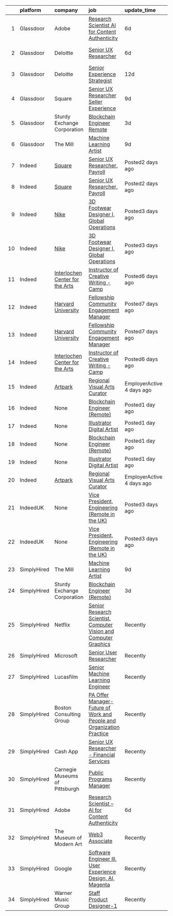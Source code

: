 

|    | platform    | company                                                                                       | job                                                                                                                                                                                                                                                                                                               | update_time               | location                |
|---:|:------------|:----------------------------------------------------------------------------------------------|:------------------------------------------------------------------------------------------------------------------------------------------------------------------------------------------------------------------------------------------------------------------------------------------------------------------|:--------------------------|:------------------------|
|  1 | Glassdoor   | Adobe                                                                                         | [Research Scientist   AI for Content Authenticity](https://www.glassdoor.com/partner/jobListing.htm?pos=101&ao=1136043&s=58&guid=00000180e03ad9d48e66c3c8e11e7f42&src=GD_JOB_AD&t=SR&vt=w&cs=1_87ed064c&cb=1653029395216&jobListingId=1007861353171&jrtk=3-0-1g3g3lml6pkjq801-1g3g3lmlkr0eq800-1458bd9015927399-) | 6d                        | San Jose, CA            |
|  2 | Glassdoor   | Deloitte                                                                                      | [Senior UX Researcher](https://www.glassdoor.com/partner/jobListing.htm?pos=104&ao=1136043&s=58&guid=00000180e03ad9d48e66c3c8e11e7f42&src=GD_JOB_AD&t=SR&vt=w&cs=1_523160eb&cb=1653029395216&jobListingId=1007858973819&jrtk=3-0-1g3g3lml6pkjq801-1g3g3lmlkr0eq800-8258006e5281ffbc-)                             | 6d                        | Los Angeles, CA         |
|  3 | Glassdoor   | Deloitte                                                                                      | [Senior Experience Strategist](https://www.glassdoor.com/partner/jobListing.htm?pos=106&ao=1136043&s=58&guid=00000180e03ad9d48e66c3c8e11e7f42&src=GD_JOB_AD&t=SR&vt=w&cs=1_65f0d6a7&cb=1653029395217&jobListingId=1007844840993&jrtk=3-0-1g3g3lml6pkjq801-1g3g3lmlkr0eq800-7b6289cf4b6ab3ef-)                     | 12d                       | Seattle, WA             |
|  4 | Glassdoor   | Square                                                                                        | [Senior UX Researcher  Seller Experience](https://www.glassdoor.com/partner/jobListing.htm?pos=105&ao=1136043&s=58&guid=00000180e03ad9d48e66c3c8e11e7f42&src=GD_JOB_AD&t=SR&vt=w&cs=1_11f3116e&cb=1653029395217&jobListingId=1007852838541&jrtk=3-0-1g3g3lml6pkjq801-1g3g3lmlkr0eq800-30e8d126274398b3-)          | 9d                        | New York, NY            |
|  5 | Glassdoor   | Sturdy Exchange Corporation                                                                   | [Blockchain Engineer  Remote ](https://www.glassdoor.com/partner/jobListing.htm?pos=103&ao=1136043&s=58&guid=00000180e03ad9d48e66c3c8e11e7f42&src=GD_JOB_AD&t=SR&vt=w&ea=1&cs=1_acefd67b&cb=1653029395216&jobListingId=1007867275386&jrtk=3-0-1g3g3lml6pkjq801-1g3g3lmlkr0eq800-6d3b61b60a4f9bd4-)                | 3d                        | Remote                  |
|  6 | Glassdoor   | The Mill                                                                                      | [Machine Learning Artist](https://www.glassdoor.com/partner/jobListing.htm?pos=102&ao=1136043&s=58&guid=00000180e03ad9d48e66c3c8e11e7f42&src=GD_JOB_AD&t=SR&vt=w&ea=1&cs=1_dae69687&cb=1653029395216&jobListingId=1007852838890&jrtk=3-0-1g3g3lml6pkjq801-1g3g3lmlkr0eq800-ffccbef91247c59e-)                     | 9d                        | New York, NY            |
|  7 | Indeed      | [Square](https://www.indeed.com/cmp/Block-d2625fe0)                                           | [Senior UX Researcher, Payroll](https://www.indeed.com/rc/clk?jk=ac77e4f32d2b75cc&fccid=08bfce1064449178&vjs=3)                                                                                                                                                                                                   | Posted2 days ago          | Portland, OR+1 location |
|  8 | Indeed      | [Square](https://www.indeed.com/cmp/Block-d2625fe0)                                           | [Senior UX Researcher, Payroll](https://www.indeed.com/rc/clk?jk=ac77e4f32d2b75cc&fccid=08bfce1064449178&vjs=3)                                                                                                                                                                                                   | Posted2 days ago          | Portland, OR+1 location |
|  9 | Indeed      | [Nike](https://www.indeed.com/cmp/Nike)                                                       | [3D Footwear Designer I, Global Operations](https://www.indeed.com/rc/clk?jk=7599713397fef12b&fccid=2c62e4de04b8f952&vjs=3)                                                                                                                                                                                       | Posted3 days ago          | Beaverton, OR           |
| 10 | Indeed      | [Nike](https://www.indeed.com/cmp/Nike)                                                       | [3D Footwear Designer I, Global Operations](https://www.indeed.com/rc/clk?jk=7599713397fef12b&fccid=2c62e4de04b8f952&vjs=3)                                                                                                                                                                                       | Posted3 days ago          | Beaverton, OR           |
| 11 | Indeed      | [Interlochen Center for the Arts](https://www.indeed.com/cmp/Interlochen-Center-For-the-Arts) | [Instructor of Creative Writing - Camp](https://www.indeed.com/company/Interlochen-Center-for-the-Arts/jobs/Instructor-Creative-Writing-ec3cabb10e15fa8b?fccid=2e046480f9159acc&vjs=3)                                                                                                                            | Posted6 days ago          | Interlochen, MI 49643   |
| 12 | Indeed      | [Harvard University](https://www.indeed.com/cmp/Harvard-University)                           | [Fellowship Community Engagement Manager](https://www.indeed.com/rc/clk?jk=de2d3f5742b64ad6&fccid=5507a64404691526&vjs=3)                                                                                                                                                                                         | Posted7 days ago          | Cambridge, MA           |
| 13 | Indeed      | [Harvard University](https://www.indeed.com/cmp/Harvard-University)                           | [Fellowship Community Engagement Manager](https://www.indeed.com/rc/clk?jk=de2d3f5742b64ad6&fccid=5507a64404691526&vjs=3)                                                                                                                                                                                         | Posted7 days ago          | Cambridge, MA           |
| 14 | Indeed      | [Interlochen Center for the Arts](https://www.indeed.com/cmp/Interlochen-Center-For-the-Arts) | [Instructor of Creative Writing - Camp](https://www.indeed.com/company/Interlochen-Center-for-the-Arts/jobs/Instructor-Creative-Writing-ec3cabb10e15fa8b?fccid=2e046480f9159acc&vjs=3)                                                                                                                            | Posted6 days ago          | Interlochen, MI 49643   |
| 15 | Indeed      | [Artpark](https://www.indeed.com/cmp/Artpark)                                                 | [Regional Visual Arts Curator](https://www.indeed.com/company/Artpark/jobs/Regional-Visual-Arts-Curator-d356463e690ac127?fccid=6976e9e5afa3c200&vjs=3)                                                                                                                                                            | EmployerActive 4 days ago | Lewiston, NY 14092      |
| 16 | Indeed      | None                                                                                          | [Blockchain Engineer (Remote)](https://www.indeed.com/rc/clk?jk=2d5039d2d9b14812&fccid=d2509990bde4f4af&vjs=3)                                                                                                                                                                                                    | Posted1 day ago           | Remote                  |
| 17 | Indeed      | None                                                                                          | [Illustrator Digital Artist](https://www.indeed.com/company/Hold-Gaming-Inc/jobs/Illustrator-Digital-Artist-794f736598300c66?fccid=1d6d77aa185f7d5d&vjs=3)                                                                                                                                                        | Posted1 day ago           | Remote                  |
| 18 | Indeed      | None                                                                                          | [Blockchain Engineer (Remote)](https://www.indeed.com/rc/clk?jk=2d5039d2d9b14812&fccid=d2509990bde4f4af&vjs=3)                                                                                                                                                                                                    | Posted1 day ago           | Remote                  |
| 19 | Indeed      | None                                                                                          | [Illustrator Digital Artist](https://www.indeed.com/company/Hold-Gaming-Inc/jobs/Illustrator-Digital-Artist-794f736598300c66?fccid=1d6d77aa185f7d5d&vjs=3)                                                                                                                                                        | Posted1 day ago           | Remote                  |
| 20 | Indeed      | [Artpark](https://www.indeed.com/cmp/Artpark)                                                 | [Regional Visual Arts Curator](https://www.indeed.com/company/Artpark/jobs/Regional-Visual-Arts-Curator-d356463e690ac127?fccid=6976e9e5afa3c200&vjs=3)                                                                                                                                                            | EmployerActive 4 days ago | Lewiston, NY 14092      |
| 21 | IndeedUK    | None                                                                                          | [Vice President, Engineering (Remote in the UK)](https://uk.indeed.com/rc/clk?jk=773da11f298afee3&fccid=e64662cc8495221b&vjs=3)                                                                                                                                                                                   | Posted3 days ago          | Ely•Remote              |
| 22 | IndeedUK    | None                                                                                          | [Vice President, Engineering (Remote in the UK)](https://uk.indeed.com/rc/clk?jk=773da11f298afee3&fccid=e64662cc8495221b&vjs=3)                                                                                                                                                                                   | Posted3 days ago          | Ely•Remote              |
| 23 | SimplyHired | The Mill                                                                                      | [Machine Learning Artist](https://www.simplyhired.com/job/XVEFzz79CO-w0vKDpWDWyG7FqlAPO4sP1Q-84V2gAtG5RVxWhMN60w?q=generative+artist)                                                                                                                                                                             | 9d                        | New York, NY            |
| 24 | SimplyHired | Sturdy Exchange Corporation                                                                   | [Blockchain Engineer (Remote)](https://www.simplyhired.com/job/EX4Tprg-Br7x4iaHJdOtyCi3WWTkQ9XlnoiScmX_0mHqKpcQzAvCeg?q=generative+artist)                                                                                                                                                                        | 3d                        | Remote                  |
| 25 | SimplyHired | Netflix                                                                                       | [Senior Research Scientist, Computer Vision and Computer Graphics](https://www.simplyhired.com/job/maodeJEt1f48bOZXefNYd3Eodsbh2sgdyn322dyZBoxR5Gonseaxow?q=generative+artist)                                                                                                                                    | Recently                  | Los Gatos, CA           |
| 26 | SimplyHired | Microsoft                                                                                     | [Senior User Researcher](https://www.simplyhired.com/job/nZQlxEz90J_jvi4cPLFCpNujQRYhVg1D27ks2n2v8xgL0vjBMUAAWA?q=generative+artist)                                                                                                                                                                              | Recently                  | Redmond, WA             |
| 27 | SimplyHired | Lucasfilm                                                                                     | [Senior Machine Learning Engineer](https://www.simplyhired.com/job/K1xv_KNl6o0_xGy8jMyw7_AS1ts7LiE9uyXiXnJlZiz7U0TOKj37fw?q=generative+artist)                                                                                                                                                                    | Recently                  | San Francisco, CA       |
| 28 | SimplyHired | Boston Consulting Group                                                                       | [PA Offer Manager- Future of Work and People and Organization Practice](https://www.simplyhired.com/job/K3AF4iKLkk7ilwlFXjC3ZsjDHl4vwqzzN0Zs8Qc7yXFu3jIKvQVuXQ?q=generative+artist)                                                                                                                               | Recently                  | Boston, MA              |
| 29 | SimplyHired | Cash App                                                                                      | [Senior UX Researcher - Financial Services](https://www.simplyhired.com/job/ZcMNJySud6bgWcV59EkrOGJa2rtOiIzWGhTdfjU7CjS81gM-Z6N29w?q=generative+artist)                                                                                                                                                           | Recently                  | San Francisco, CA       |
| 30 | SimplyHired | Carnegie Museums of Pittsburgh                                                                | [Public Programs Manager](https://www.simplyhired.com/job/DH9EZoNzM8cA4SnrsJXWNB_LafU4i6g5fvlIljwEQaPSgU_y3aA3yA?q=generative+artist)                                                                                                                                                                             | Recently                  | Pittsburgh, PA          |
| 31 | SimplyHired | Adobe                                                                                         | [Research Scientist – AI for Content Authenticity](https://www.simplyhired.com/job/sHB9V-ER0zPVYgbqHVudXt99S-g9K09ZGD1KyeFfKQG5rn1JaTWF8Q?q=generative+artist)                                                                                                                                                    | 6d                        | San Jose, CA            |
| 32 | SimplyHired | The Museum of Modern Art                                                                      | [Web3 Associate](https://www.simplyhired.com/job/YuKI2tqG1D95R1pZjD5X4TDL5EorwMNgW-VnZr6KMSpp97UaGBSgSg?q=generative+artist)                                                                                                                                                                                      | Recently                  | New York, NY            |
| 33 | SimplyHired | Google                                                                                        | [Software Engineer lll, User Experience Design, AI, Magenta](https://www.simplyhired.com/job/qbndViAIV_1lpj0Le6Hwq8ztXOVHsxxH8PnYPK4xyX3M-3ycZvn69Q?q=generative+artist)                                                                                                                                          | Recently                  | San Francisco, CA       |
| 34 | SimplyHired | Warner Music Group                                                                            | [Staff Product Designer-1](https://www.simplyhired.com/job/Rx3QVpdtMgRFeZ_Jq3WKPJJ7jLDegkvmHHZuGX1n-oprxs58NT_p3g?q=generative+artist)                                                                                                                                                                            | Recently                  | Broadway, VA            |